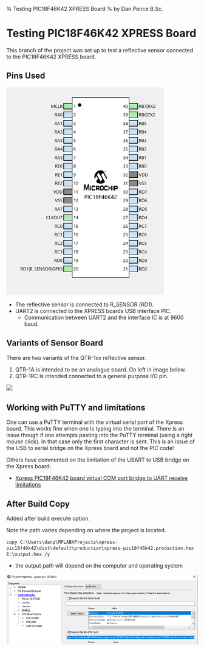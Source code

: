 % Testing PIC18F46K42 XPRESS Board
% by Dan Peirce B.Sc.

<!---
use 
pandoc -s --toc -t html5 -c pandocbd.css README.pandoc.md -o index.html

pandoc -s --toc -t gfm README.pandoc.md -o README.md
-->

# Testing PIC18F46K42 XPRESS Board

This branch of the project was set up to test a reflective sensor connected to the PIC18F46K42 XPRESS board.

 
## Pins Used

![](images/pins.png)

* The reflective sensor is connected to R_SENSOR (RD1).
* UART2 is connected to the XPRESS boards USB interface PIC. 
    * Communication between UART2 and the interface IC is at 9600 baud.

## Variants of Sensor Board

There are two variants of the QTR-1xx reflective sensor.

1.  QTR-1A is intended to be an analogue board. On left in image below.
2.  QTR-1RC is intended connected to a general purpose I/O pin.

![](compare-ccts.png)

## Working with PuTTY and limitations

One can use a PuTTY terminal with the virtual serial port of the Xpress board. This works fine when one is typing into the 
terminal. There is an issue though if one attempts pasting into the PuTTY terminal (using a right mouse click). In that case
only the first character is sent. This is an issue of the USB to serial bridge on the Xpress board and not the PIC code!

Others have commented on the limitation of the USART to USB bridge on the Xpress board:

* [Xpress PIC18F46K42 board virtual COM port bridge to UART receive limitations](https://www.microchip.com/forums/m1097510.aspx)

## After Build Copy

Added after build execute option.

Note the path varies depending on where the project is located.

~~~~
copy C:\Users\danp\MPLABXProjects\xpress-pic18f46k42\dist\default\production\xpress-pic18f46k42.production.hex E:\output.hex /y
~~~~

* the output path will depend on the computer and operating system

![](images/after-build.png)